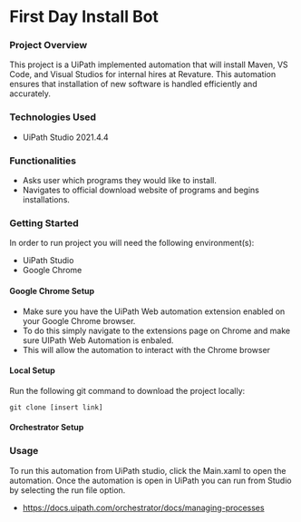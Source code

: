 # First Day Install Bot

### Project Overview

This project is a UiPath implemented automation that will install Maven, VS Code, and Visual Studios for internal hires at Revature. This automation ensures that installation of new software is handled efficiently and accurately.



### Technologies Used

- UiPath Studio 2021.4.4

### Functionalities

- Asks user which programs they would like to install.
- Navigates to official download website of programs and begins installations.

### Getting Started

In order to run project you will need the following environment(s):

- UiPath Studio
- Google Chrome

#### Google Chrome Setup

- Make sure you have the UiPath Web automation extension enabled on your Google Chrome browser.
- To do this simply navigate to the extensions page on Chrome and make sure UIPath Web Automation is enbaled.
- This will allow the automation to interact with the Chrome browser


#### Local Setup

Run the following git command to download the project locally:

```
git clone [insert link]
```



#### Orchestrator Setup



### Usage

To run this automation from UiPath studio, click the Main.xaml to open the automation. Once the automation is open in UiPath you can run from Studio by selecting the run file option. 

- https://docs.uipath.com/orchestrator/docs/managing-processes
